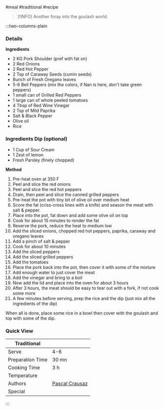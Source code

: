 #meal #traditional #recipe

> [!INFO]
> Another foray into the goulash world.

:::two-columns-plain

### Details
**Ingredients**

- 2 KG Pork Shoulder (pref with fat on)
- 2 Red Onions
- 2 Red Hot Pepper
- 2 Tsp of Caraway Seeds (cumin seeds)
- Bunch of Fresh Oregano leaves
- 5-6 Bell Peppers (mix the colors, if Nan is here, don't take green peppers)
- 1 small can of Grilled Red Peppers
- 1 large can of whole peeled tomatoes
- 4 Tbsp of Red Wine Vinegar
- 2 Tsp of Mild Paprika
- Salt & Black Pepper
- Olive oil
- Rice

### Ingredients Dip (optional)

- 1 Cup of Sour Cream
- 1 Zest of lemon
- Fresh Parsley (finely chopped)


**Method**

1. Pre-heat oven at 350 F
2. Peel and slice the red onions
3. Peel and slice the red hot peppers
4. Drain, then peel and slice the canned grilled peppers
5. Pre-heat the pot with tiny bit of olive oil over medium heat
6. Score the fat (criss-cross lines with a knife) and season the meat with salt & pepper.
7. Place into the pot, fat down and add some olive oil on top
8. Cook for about 15 minutes to render the fat
9. Reserve the pork, reduce the heat to medium low
10. Add the sliced onions, chopped red hot peppers, paprika, caraway and oregano leaves
11. Add a pinch of salt & pepper
12. Cook for about 10 minutes
13. Add the sliced peppers
14. Add the sliced grilled peppers
15. Add the tomatoes
16. Place the pork back into the pot, then cover it with some of the mixture
17. Add enough water to just cover the meat
18. Add the vinegar and bring to a boil
19. Now add the lid and place into the oven for about 3 hours
20. After 3 hours, the meat should be easy to tear out with a fork, if not cook some more
21. A few minutes before serving, prep the rice and the dip (just mix all the ingredients of the dip)

When all is done, place some rice in a bowl then cover with the goulash and top with some of the dip.


### Quick View
| Traditional      |                                                |
| ---------------- | ---------------------------------------------- |
| Serve            | 4-6                                            |
| Preparation Time | 30 mn                                          |
| Cooking Time     | 3 h                                            |
| Temperature      |                                                |
| Authors          | [Pascal Crausaz](mailto:pascal@askpascal.com)  |
| Special          |                                                |

:::

